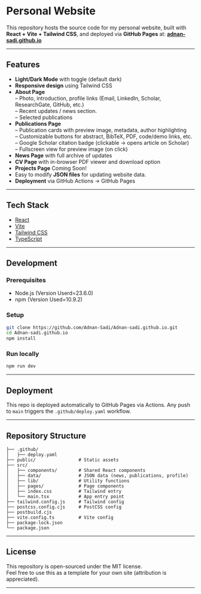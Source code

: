 # Personal Website

This repository hosts the source code for my personal website, built with **React + Vite + Tailwind CSS**, and deployed via **GitHub Pages** at: **[adnan-sadi.github.io](https://adnan-sadi.github.io/)**

---

## Features

- **Light/Dark Mode** with toggle (default dark)
- **Responsive design** using Tailwind CSS
- **About Page**  
  – Photo, introduction, profile links (Email, LinkedIn, Scholar, ResearchGate, GitHub, etc.)  
  – Recent updates / news section.  
  – Selected publications
- **Publications Page**  
  – Publication cards with preview image, metadata, author highlighting  
  – Customizable buttons for abstract, BibTeX, PDF, code/demo links, etc.
  – Google Scholar citation badge (clickable → opens article on Scholar)  
  – Fullscreen view for preview image (on click)
- **News Page** with full archive of updates
- **CV Page** with in-browser PDF viewer and download option
- **Projects Page** Coming Soon!
- Easy to modify **JSON files** for updating website data.
- **Deployment** via GitHub Actions → GitHub Pages

---

## Tech Stack

- [React](https://reactjs.org/)
- [Vite](https://vitejs.dev/)
- [Tailwind CSS](https://tailwindcss.com/)
- [TypeScript](https://www.typescriptlang.org/) 

---

## Development

### Prerequisites
- Node.js (Version Userd=23.6.0)
- npm (Version Used=10.9.2)

### Setup
```bash
git clone https://github.com/Adnan-Sadi/Adnan-sadi.github.io.git
cd Adnan-sadi.github.io
npm install
```

### Run locally
```bash
npm run dev
```

---

## Deployment

This repo is deployed automatically to GitHub Pages via Actions. Any push to `main` triggers the `.github/deploy.yaml` workflow.

---

## Repository Structure

```
├── .github/
│   ├── deploy.yaml   
├── public/                # Static assets
├── src/
│   ├── components/        # Shared React components
│   ├── data/              # JSON data (news, publications, profile)
│   ├── lib/               # Utility functions
│   ├── pages/             # Page components
│   ├── index.css          # Tailwind entry
│   └── main.tsx           # App entry point
├── tailwind.config.js     # Tailwind config
├── postcss.config.cjs     # PostCSS config
├── postbuild.cjs
├── vite.config.ts         # Vite config
├── package-lock.json
└── package.json
```

---

## License

This repository is open-sourced under the MIT license.  
Feel free to use this as a template for your own site (attribution is appreciated).

---
